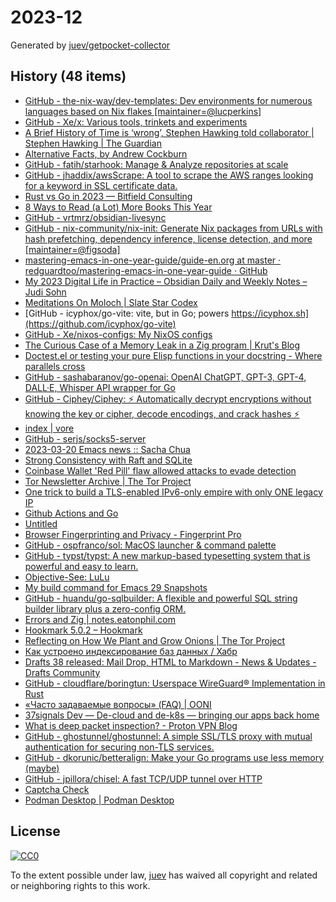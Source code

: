 # 2023-12

Generated by [juev/getpocket-collector](https://github.com/juev/getpocket-collector)

## History (48 items)

- [GitHub - the-nix-way/dev-templates: Dev environments for numerous languages based on Nix flakes [maintainer=@lucperkins]](https://github.com/the-nix-way/dev-templates)
- [GitHub - Xe/x: Various tools, trinkets and experiments](https://github.com/Xe/x)
- [A Brief History of Time is ‘wrong’, Stephen Hawking told collaborator | Stephen Hawking | The Guardian](https://www.theguardian.com/science/2023/mar/19/stephen-hawking-told-me-ive-changed-my-mind-my-book-is-wrong)
- [Alternative Facts, by Andrew Cockburn](https://harpers.org/archive/2023/03/alternative-facts-how-the-media-failed-julian-assange/)
- [GitHub - fatih/starhook: Manage & Analyze repositories at scale](https://github.com/fatih/starhook)
- [GitHub - jhaddix/awsScrape: A tool to scrape the AWS ranges looking for a keyword in SSL certificate data.](https://github.com/jhaddix/awsScrape)
- [Rust vs Go in 2023 — Bitfield Consulting](https://bitfieldconsulting.com/golang/rust-vs-go)
- [8 Ways to Read (a Lot) More Books This Year](https://hbr.org/2017/02/8-ways-to-read-a-lot-more-books-this-year)
- [GitHub - vrtmrz/obsidian-livesync](https://github.com/vrtmrz/obsidian-livesync)
- [GitHub - nix-community/nix-init: Generate Nix packages from URLs with hash prefetching, dependency inference, license detection, and more [maintainer=@figsoda]](https://github.com/nix-community/nix-init)
- [mastering-emacs-in-one-year-guide/guide-en.org at master · redguardtoo/mastering-emacs-in-one-year-guide · GitHub](https://github.com/redguardtoo/mastering-emacs-in-one-year-guide/blob/master/guide-en.org)
- [My 2023 Digital Life in Practice – Obsidian Daily and Weekly Notes – Judi Sohn](https://judisohn.com/2023/03/19/my-2023-digital-life-in-practice-obsidian-daily-and-weekly-notes/)
- [Meditations On Moloch | Slate Star Codex](https://slatestarcodex.com/2014/07/30/meditations-on-moloch/)
- [GitHub - icyphox/go-vite: vite, but in Go; powers https://icyphox.sh](https://github.com/icyphox/go-vite)
- [GitHub - Xe/nixos-configs: My NixOS configs](https://github.com/Xe/nixos-configs)
- [The Curious Case of a Memory Leak in a Zig program | Krut's Blog](https://iamkroot.github.io/blog/zig-memleak)
- [Doctest.el or testing your pure Elisp functions in your docstring - Where parallels cross](https://ag91.github.io/blog/2023/03/20/doctestel-or-testing-your-pure-elisp-functions-in-your-docstring/)
- [GitHub - sashabaranov/go-openai: OpenAI ChatGPT, GPT-3, GPT-4, DALL·E, Whisper API wrapper for Go](https://github.com/sashabaranov/go-openai)
- [GitHub - Ciphey/Ciphey: ⚡ Automatically decrypt encryptions without knowing the key or cipher, decode encodings, and crack hashes ⚡](https://github.com/Ciphey/Ciphey)
- [index | vore](https://vore.website)
- [GitHub - serjs/socks5-server](https://github.com/serjs/socks5-server)
- [2023-03-20 Emacs news :: Sacha Chua](https://sachachua.com/blog/2023/03/2023-03-20-emacs-news/)
- [Strong Consistency with Raft and SQLite](https://blog.sqlitecloud.io/strong-consistency-with-raft-and-sqlite)
- [Coinbase Wallet 'Red Pill' flaw allowed attacks to evade detection](https://www.bleepingcomputer.com/news/security/coinbase-wallet-red-pill-flaw-allowed-attacks-to-evade-detection/)
- [Tor Newsletter Archive | The Tor Project](https://newsletter.torproject.org)
- [One trick to build a TLS-enabled IPv6-only empire with only ONE legacy IP](https://ryan.lahfa.xyz/en/one-trick-to-build-a-tls-enabled-ipv6-only-empire-with-only-one-legacy-ip.html)
- [Github Actions and Go](https://olegk.dev/github-actions-and-go)
- [Untitled](https://andrew-quinn.me/fzf)
- [Browser Fingerprinting and Privacy - Fingerprint Pro](https://fingerprint.com/blog/browser-fingerprinting-privacy/)
- [GitHub - ospfranco/sol: MacOS launcher & command palette](https://github.com/ospfranco/sol)
- [GitHub - typst/typst: A new markup-based typesetting system that is powerful and easy to learn.](https://github.com/typst/typst)
- [Objective-See: LuLu](https://objective-see.org/products/lulu.html)
- [My build command for Emacs 29 Snapshots](https://corwin.bru.st/2023-03-21-my-build-command-for-emacs-29-snapshots/)
- [GitHub - huandu/go-sqlbuilder: A flexible and powerful SQL string builder library plus a zero-config ORM.](https://github.com/huandu/go-sqlbuilder)
- [Errors and Zig | notes.eatonphil.com](https://notes.eatonphil.com/errors-and-zig.html)
- [Hookmark 5.0.2 – Hookmark](https://hookproductivity.com/release-notes/hookmark-5-0-2)
- [Reflecting on How We Plant and Grow Onions | The Tor Project](https://blog.torproject.org/how-we-plant-and-grow-new-onions/)
- [Как устроено индексирование баз данных / Хабр](https://habr.com/ru/companies/ruvds/articles/724066/)
- [Drafts 38 released: Mail Drop, HTML to Markdown - News & Updates - Drafts Community](https://forums.getdrafts.com/t/drafts-38-released-mail-drop-html-to-markdown/14101)
- [GitHub - cloudflare/boringtun: Userspace WireGuard® Implementation in Rust](https://github.com/cloudflare/boringtun)
- [«Часто задаваемые вопросы» (FAQ) | OONI](https://ooni.org/ru/support/faq)
- [37signals Dev — De-cloud and de-k8s — bringing our apps back home](https://dev.37signals.com/bringing-our-apps-back-home/)
- [What is deep packet inspection? - Proton VPN Blog](https://protonvpn.com/blog/deep-packet-inspection/)
- [GitHub - ghostunnel/ghostunnel: A simple SSL/TLS proxy with mutual authentication for securing non-TLS services.](https://github.com/ghostunnel/ghostunnel)
- [GitHub - dkorunic/betteralign: Make your Go programs use less memory (maybe)](https://github.com/dkorunic/betteralign)
- [GitHub - jpillora/chisel: A fast TCP/UDP tunnel over HTTP](https://github.com/jpillora/chisel)
- [Captcha Check](https://www.dreamwidth.org/captcha)
- [Podman Desktop | Podman Desktop](https://podman-desktop.io/downloads)

## License

[![CC0](https://mirrors.creativecommons.org/presskit/buttons/88x31/svg/cc-zero.svg)](https://creativecommons.org/publicdomain/zero/1.0/)

To the extent possible under law, [juev](https://github.com/juev) has waived all copyright and related or neighboring rights to this work.

